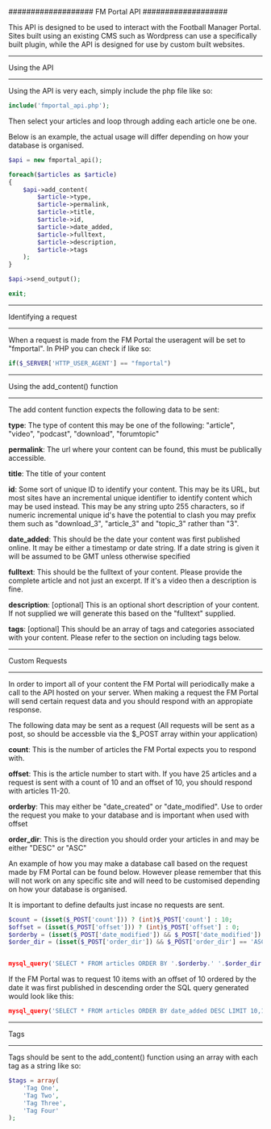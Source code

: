 ###################
FM Portal API
###################

This API is designed to be used to interact with the Football Manager Portal. Sites built using an existing CMS such as Wordpress can use a specifically built plugin, while the API is designed for use by custom built websites.

*******************
Using the API
*******************
Using the API is very each, simply include the php file like so:

```php
include('fmportal_api.php');
```

Then select your articles and loop through adding each article one be one.

Below is an example, the actual usage will differ depending on how your database is organised.

```php
$api = new fmportal_api();

foreach($articles as $article)
{
    $api->add_content(
        $article->type,
		$article->permalink,
        $article->title,
        $article->id,
        $article->date_added,
        $article->fulltext,
        $article->description,
		$article->tags
    );
}

$api->send_output();

exit;
```

*******************
Identifying a request
*******************

When a request is made from the FM Portal the useragent will be set to "fmportal". In PHP you can check if like so:

```php
if($_SERVER['HTTP_USER_AGENT'] == "fmportal")
```

*******************
Using the add_content() function
*******************

The add content function expects the following data to be sent:

**type**: The type of content this may be one of the following: "article", "video", "podcast", "download", "forumtopic"

**permalink**: The url where your content can be found, this must be publically accessible.

**title**: The title of your content

**id**: Some sort of unique ID to identify your content. This may be its URL, but most sites have an incremental unique identifier to identify content which may be used instead. This may be any string upto 255 characters, so if numeric incremental unique id's have the potential to clash you may prefix them such as "download_3", "article_3" and "topic_3" rather than "3".

**date_added**: This should be the date your content was first published online. It may be either a timestamp or date string. If a date string is given it will be assumed to be GMT unless otherwise specified

**fulltext**: This should be the fulltext of your content. Please provide the complete article and not just an excerpt. If it's a video then a description is fine.

**description**: [optional] This is an optional short description of your content. If not supplied we will generate this based on the "fulltext" supplied.

**tags**: [optional] This should be an array of tags and categories associated with your content. Please refer to the section on including tags below.

*******************
Custom Requests
*******************

In order to import all of your content the FM Portal will periodically make a call to the API hosted on your server. When making a request the FM Portal will send certain request data and you should respond with an appropiate response.

The following data may be sent as a request (All requests will be sent as a post, so should be accessble via the $_POST array within your application)

**count**: This is the number of articles the FM Portal expects you to respond with.

**offset**: This is the article number to start with. If you have 25 articles and a request is sent with a count of 10 and an offset of 10, you should respond with articles 11-20.

**orderby**: This may either be "date_created" or "date_modified". Use to order the request you make to your database and is important when used with offset

**order_dir**: This is the direction you should order your articles in and may be either "DESC" or "ASC"

An example of how you may make a database call based on the request made by FM Portal can be found below. However please remember that this will not work on any specific site and will need to be customised depending on how your database is organised.

It is important to define defaults just incase no requests are sent.

```php
$count = (isset($_POST['count'])) ? (int)$_POST['count'] : 10;
$offset = (isset($_POST['offset'])) ? (int)$_POST['offset'] : 0;
$orderby = (isset($_POST['date_modified']) && $_POST['date_modified']) ? 'date_edited' : 'date_added';
$order_dir = (isset($_POST['order_dir']) && $_POST['order_dir'] == 'ASC') ? 'ASC' : 'DESC';


mysql_query('SELECT * FROM articles ORDER BY '.$orderby.' '.$order_dir.' LIMIT '.$offset.','.$count);
```

If the FM Portal was to request 10 items with an offset of 10 ordered by the date it was first published in descending order the SQL query generated would look like this:

```php
mysql_query('SELECT * FROM articles ORDER BY date_added DESC LIMIT 10,10');
```

*******************
Tags
*******************
Tags should be sent to the add_content() function using an array with each tag as a string like so:

```php
$tags = array(
    'Tag One',
    'Tag Two',
    'Tag Three',
    'Tag Four'
);
```